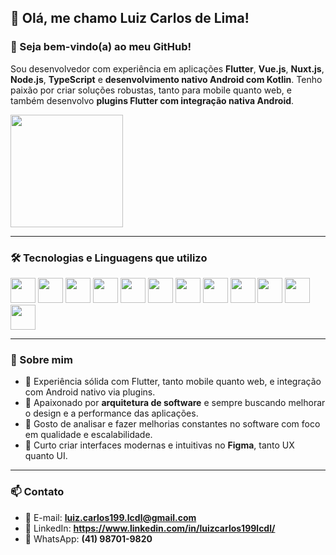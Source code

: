 ## 👋 Olá, me chamo Luiz Carlos de Lima!

### 🚀 Seja bem-vindo(a) ao meu GitHub!

Sou desenvolvedor com experiência em aplicações **Flutter**, **Vue.js**, **Nuxt.js**, **Node.js**, **TypeScript** e **desenvolvimento nativo Android com Kotlin**. Tenho paixão por criar soluções robustas, tanto para mobile quanto web, e também desenvolvo **plugins Flutter com integração nativa Android**.

<div>
  <img height="180em" src="https://github-readme-stats.vercel.app/api/top-langs/?username=Luiz-Carlos-de-Lima&layout=compact&langs_count=7&theme=dark"/>
</div>

---

### 🛠️ Tecnologias e Linguagens que utilizo

<div>
  <img src="https://cdn.jsdelivr.net/gh/devicons/devicon/icons/dart/dart-original.svg" width="40" height="40"/>
  <img src="https://cdn.jsdelivr.net/gh/devicons/devicon/icons/flutter/flutter-original.svg" width="40" height="40"/>
  <img src="https://cdn.jsdelivr.net/gh/devicons/devicon/icons/kotlin/kotlin-original.svg" width="40" height="40"/>
  <img src="https://cdn.jsdelivr.net/gh/devicons/devicon/icons/nodejs/nodejs-original.svg" width="40" height="40"/>
  <img src="https://cdn.jsdelivr.net/gh/devicons/devicon/icons/typescript/typescript-original.svg" width="40" height="40"/>
  <img src="https://cdn.jsdelivr.net/gh/devicons/devicon/icons/javascript/javascript-original.svg" width="40" height="40"/>
  <img src="https://cdn.jsdelivr.net/gh/devicons/devicon/icons/vuejs/vuejs-original.svg" width="40" height="40"/>
  <img src="https://cdn.jsdelivr.net/gh/devicons/devicon/icons/nuxtjs/nuxtjs-original.svg" width="40" height="40"/>
  <img src="https://cdn.jsdelivr.net/gh/devicons/devicon/icons/mongodb/mongodb-original.svg" width="40" height="40"/>
  <img src="https://cdn.jsdelivr.net/gh/devicons/devicon/icons/html5/html5-original.svg" width="40" height="40"/>
  <img src="https://cdn.jsdelivr.net/gh/devicons/devicon/icons/css3/css3-original.svg" width="40" height="40"/>
  <img src="https://cdn.jsdelivr.net/gh/devicons/devicon/icons/figma/figma-original.svg" width="40" height="40"/>
</div>

---

### 💬 Sobre mim

- 📱 Experiência sólida com Flutter, tanto mobile quanto web, e integração com Android nativo via plugins.
- 🧠 Apaixonado por **arquitetura de software** e sempre buscando melhorar o design e a performance das aplicações.
- 🧪 Gosto de analisar e fazer melhorias constantes no software com foco em qualidade e escalabilidade.
- 🎨 Curto criar interfaces modernas e intuitivas no **Figma**, tanto UX quanto UI.

---

### 📫 Contato

- 📧 E-mail: **luiz.carlos199.lcdl@gmail.com**
- 💼 LinkedIn: **https://www.linkedin.com/in/luizcarlos199lcdl/**
- 📱 WhatsApp: **(41) 98701-9820**


